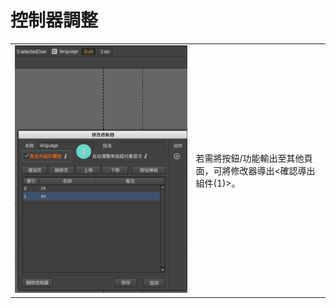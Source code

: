# 控制器調整

|  |  |
| :--- | :--- |
| ![](/assets/controller.png) | 若需將按鈕/功能輸出至其他頁面，可將修改器導出&lt;確認導出組件\(1\)&gt;。 |



